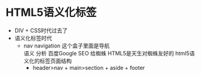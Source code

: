 # HTML5语义化标签

- DIV + CSS时代过去了
- 语义化标签时代
  - nav navigation 这个盒子里面是导航  
    语义 分析  百度Google  SEO 给蜘蛛
    HTML5是天生对蜘蛛友好的
    html5语义化的标签页面结构
    - header>nav + main>section + aside + footer

    